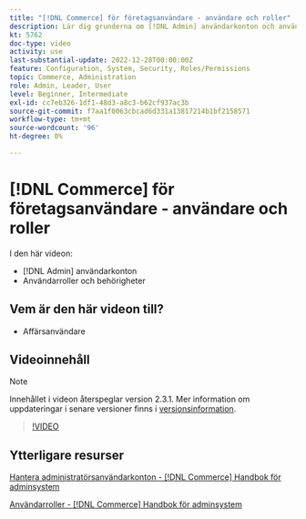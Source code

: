 ```yaml
---
title: "[!DNL Commerce] för företagsanvändare - användare och roller"
description: Lär dig grunderna om [!DNL Admin] användarkonton och användarroller som avgör behörigheter.
kt: 5762
doc-type: video
activity: use
last-substantial-update: 2022-12-28T00:00:00Z
feature: Configuration, System, Security, Roles/Permissions
topic: Commerce, Administration
role: Admin, Leader, User
level: Beginner, Intermediate
exl-id: cc7eb326-1df1-48d3-a8c3-b62cf937ac3b
source-git-commit: f7aa1f0063cbcad6d331a13817214b1bf2158571
workflow-type: tm+mt
source-wordcount: '96'
ht-degree: 0%

---
```


# [!DNL Commerce] för företagsanvändare - användare och roller

I den här videon:

- [!DNL Admin] användarkonton
- Användarroller och behörigheter

## Vem är den här videon till?

- Affärsanvändare

## Videoinnehåll

>[!NOTE]
>
>Innehållet i videon återspeglar version 2.3.1. Mer information om uppdateringar i senare versioner finns i [versionsinformation](https://experienceleague.adobe.com/docs/commerce-operations/release/notes/overview.html).

>[!VIDEO](https://video.tv.adobe.com/v/35947?quality=12&learn=on)

## Ytterligare resurser

[Hantera administratörsanvändarkonton - [!DNL Commerce] Handbok för adminsystem](https://experienceleague.adobe.com/docs/commerce-admin/systems/user-accounts/permissions-users-all.html)

[Användarroller - [!DNL Commerce] Handbok för adminsystem](https://experienceleague.adobe.com/docs/commerce-admin/systems/user-accounts/permissions-user-roles.html)

